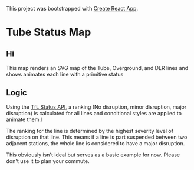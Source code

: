 This project was bootstrapped with [Create React App](https://github.com/facebook/create-react-app).

# Tube Status Map

## Hi
This map renders an SVG map of the Tube, Overground, and DLR lines and shows animates each line with a primitive status

## Logic
Using the [TfL Status API](https://api.tfl.gov.uk/line/mode/tube/status), a ranking (No disruption, minor disruption,
major disruption) is calculated for all lines and conditional styles are applied to animate them.l

The ranking for the line is determined by the highest severity level of disruption on that line.  This means if a line
is part suspended between two adjacent stations, the whole line is considered to have a major disruption.

This obviously isn't ideal but serves as a basic example for now. Please don't use it to plan your commute.
